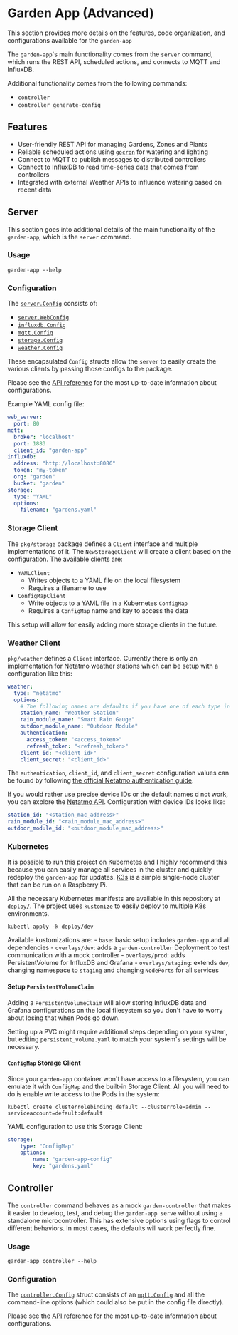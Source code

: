 # Garden App (Advanced)
This section provides more details on the features, code organization, and configurations available for the `garden-app`

The `garden-app`'s main functionality comes from the `server` command, which runs the REST API, scheduled actions, and connects to MQTT and InfluxDB.

Additional functionality comes from the following commands:
  - `controller`
  - `controller generate-config`

## Features
- User-friendly REST API for managing Gardens, Zones and Plants
- Reliable scheduled actions using [`gocron`](https://github.com/go-co-op/gocron) for watering and lighting
- Connect to MQTT to publish messages to distributed controllers
- Connect to InfluxDB to read time-series data that comes from controllers
- Integrated with external Weather APIs to influence watering based on recent data

## Server
This section goes into additional details of the main functionality of the `garden-app`, which is the `server` command.

### Usage
```shell
garden-app --help
```

### Configuration
The [`server.Config`](https://pkg.go.dev/github.com/calvinmclean/automated-garden/garden-app/server#Config) consists of:
  - [`server.WebConfig`](https://pkg.go.dev/github.com/calvinmclean/automated-garden/garden-app/server#WebConfig)
  - [`influxdb.Config`](https://pkg.go.dev/github.com/calvinmclean/automated-garden/garden-app/pkg/influxdb#Config)
  - [`mqtt.Config`](https://pkg.go.dev/github.com/calvinmclean/automated-garden/garden-app/pkg/mqtt#Config)
  - [`storage.Config`](https://pkg.go.dev/github.com/calvinmclean/automated-garden/garden-app/pkg/storage#Config)
  - [`weather.Config`](https://pkg.go.dev/github.com/calvinmclean/automated-garden/garden-app/pkg/weather#Config)

These encapsulated `Config` structs allow the `server` to easily create the various clients by passing those configs to the package.

Please see the [API reference](https://github.com/calvinmclean/automated-garden/blob/main/garden-app/api/openapi.yaml) for the most up-to-date information about configurations.

Example YAML config file:
```yaml
web_server:
  port: 80
mqtt:
  broker: "localhost"
  port: 1883
  client_id: "garden-app"
influxdb:
  address: "http://localhost:8086"
  token: "my-token"
  org: "garden"
  bucket: "garden"
storage:
  type: "YAML"
  options:
    filename: "gardens.yaml"
```

### Storage Client
The `pkg/storage` package defines a `Client` interface and multiple implementations of it. The `NewStorageClient` will create a client based on the configuration. The available clients are:
- `YAMLClient`
    - Writes objects to a YAML file on the local filesystem
    - Requires a filename to use
- `ConfigMapClient`
    - Write objects to a YAML file in a Kubernetes `ConfigMap`
    - Requires a `ConfigMap` name and key to access the data

This setup will allow for easily adding more storage clients in the future.

### Weather Client
`pkg/weather` defines a `Client` interface. Currently there is only an implementation for Netatmo weather stations which can be setup with a configuration like this:

```yaml
weather:
  type: "netatmo"
  options:
    # The following names are defaults if you have one of each type in your Netatmo account
    station_name: "Weather Station"
    rain_module_name: "Smart Rain Gauge"
    outdoor_module_name: "Outdoor Module"
    authentication:
      access_token: "<access_token>"
      refresh_token: "<refresh_token>"
    client_id: "<client_id>"
    client_secret: "<client_id>"
```

The `authentication`, `client_id`, and `client_secret` configuration values can be found by following [the official Netatmo authentication guide](https://dev.netatmo.com/apidocumentation/oauth).

If you would rather use precise device IDs or the default names d not work, you can explore the [Netatmo API](https://dev.netatmo.com/apidocumentation/weather). Configuration with device IDs looks like:
```yaml
station_id: "<station_mac_address>"
rain_module_id: "<rain_module_mac_address>"
outdoor_module_id: "<outdoor_module_mac_address>"
```

### Kubernetes
It is possible to run this project on Kubernetes and I highly recommend this because you can easily manage all services in the cluster and quickly redeploy the `garden-app` for updates. [K3s](https://k3s.io) is a simple single-node cluster that can be run on a Raspberry Pi.

All the necessary Kubernetes manifests are available in this repository at [`deploy/`](https://github.com/calvinmclean/automated-garden/tree/main/deploy/). The project uses [`kustomize`](https://kustomize.io) to easily deploy to multiple K8s environments.
```
kubectl apply -k deploy/dev
```
Available kustomizations are:
    - `base`: basic setup includes `garden-app` and all dependencies
    - `overlays/dev`: adds a `garden-controller` Deployment to test communication with a mock controller
    - `overlays/prod`: adds PersistentVolume for InfluxDB and Grafana
    - `overlays/staging`: extends `dev`, changing namespace to `staging` and changing `NodePorts` for all services

#### Setup `PersistentVolumeClaim`
Adding a `PersistentVolumeClaim` will allow storing InfluxDB data and Grafana configurations on the local filesystem so you don't have to worry about losing that when Pods go down.

Setting up a PVC might require additional steps depending on your system, but editing `persistent_volume.yaml` to match your system's settings will be necessary.

#### `ConfigMap` Storage Client
Since your `garden-app` container won't have access to a filesystem, you can emulate it with `ConfigMap` and the built-in Storage Client. All you will need to do is enable write access to the Pods in the system:
```
kubectl create clusterrolebinding default --clusterrole=admin --serviceaccount=default:default
```
YAML configuration to use this Storage Client:
```yaml
storage:
    type: "ConfigMap"
    options:
        name: "garden-app-config"
        key: "gardens.yaml"
```

## Controller
The `controller` command behaves as a mock `garden-controller` that makes it easier to develop, test, and debug the `garden-app serve` without using a standalone microcontroller. This has extensive options using flags to control different behaviors. In most cases, the defaults will work perfectly fine.

### Usage
```shell
garden-app controller --help
```

### Configuration
The [`controller.Config`](https://pkg.go.dev/github.com/calvinmclean/automated-garden/garden-app/controller#Config) struct consists of an [`mqtt.Config`](https://pkg.go.dev/github.com/calvinmclean/automated-garden/garden-app/pkg/mqtt#Config) and all the command-line options (which could also be put in the config file directly).

Please see the [API reference](https://pkg.go.dev/github.com/calvinmclean/automated-garden/garden-app/controller#Config) for the most up-to-date information about configurations.
